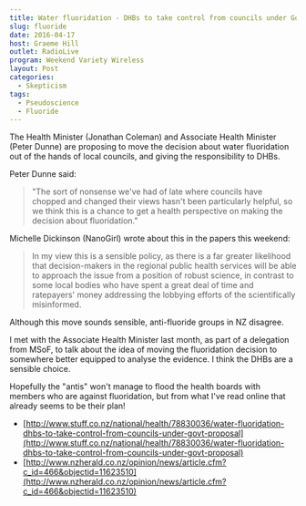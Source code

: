 ```yaml
---
title: Water fluoridation - DHBs to take control from councils under Govt proposal
slug: fluoride
date: 2016-04-17
host: Graeme Hill
outlet: RadioLive
program: Weekend Variety Wireless
layout: Post
categories:
  - Skepticism
tags:
  - Pseudoscience
  - Fluoride
---
```


The Health Minister (Jonathan Coleman) and Associate Health Minister (Peter Dunne) are proposing to move the decision about water fluoridation out of the hands of local councils, and giving the responsibility to DHBs.

<!-- more -->

Peter Dunne said:

> "The sort of nonsense we've had of late where councils have chopped and changed their views hasn't been particularly helpful, so we think this is a chance to get a health perspective on making the decision about fluoridation."

Michelle Dickinson (NanoGirl) wrote about this in the papers this weekend:

> In my view this is a sensible policy, as there is a far greater likelihood that decision-makers in the regional public health services will be able to approach the issue from a position of robust science, in contrast to some local bodies who have spent a great deal of time and ratepayers' money addressing the lobbying efforts of the scientifically misinformed.

Although this move sounds sensible, anti-fluoride groups in NZ disagree.

I met with the Associate Health Minister last month, as part of a delegation from MSoF, to talk about the idea of moving the fluoridation decision to somewhere better equipped to analyse the evidence. I think the DHBs are a sensible choice.

Hopefully the "antis" won't manage to flood the health boards with members who are against fluoridation, but from what I've read online that already seems to be their plan!

- [http://www.stuff.co.nz/national/health/78830036/water-fluoridation-dhbs-to-take-control-from-councils-under-govt-proposal](http://www.stuff.co.nz/national/health/78830036/water-fluoridation-dhbs-to-take-control-from-councils-under-govt-proposal)
- [http://www.nzherald.co.nz/opinion/news/article.cfm?c_id=466&objectid=11623510](http://www.nzherald.co.nz/opinion/news/article.cfm?c_id=466&objectid=11623510)

